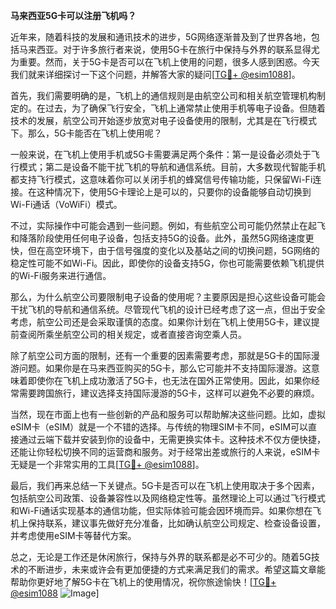 **马来西亚5G卡可以注册飞机吗？**

近年来，随着科技的发展和通讯技术的进步，5G网络逐渐普及到了世界各地，包括马来西亚。对于许多旅行者来说，使用5G卡在旅行中保持与外界的联系显得尤为重要。然而，关于5G卡是否可以在飞机上使用的问题，很多人感到困惑。今天我们就来详细探讨一下这个问题，并解答大家的疑问[[TG💪+ @esim1088](https://t.me/s/esim1088)]。

首先，我们需要明确的是，飞机上的通信规则是由航空公司和相关航空管理机构制定的。在过去，为了确保飞行安全，飞机上通常禁止使用手机等电子设备。但随着技术的发展，航空公司开始逐步放宽对电子设备使用的限制，尤其是在飞行模式下。那么，5G卡能否在飞机上使用呢？

一般来说，在飞机上使用手机或5G卡需要满足两个条件：第一是设备必须处于飞行模式；第二是设备不能干扰飞机的导航和通信系统。目前，大多数现代智能手机都支持飞行模式，这意味着你可以关闭手机的蜂窝信号传输功能，只保留Wi-Fi连接。在这种情况下，使用5G卡理论上是可以的，只要你的设备能够自动切换到Wi-Fi通话（VoWiFi）模式。

不过，实际操作中可能会遇到一些问题。例如，有些航空公司可能仍然禁止在起飞和降落阶段使用任何电子设备，包括支持5G的设备。此外，虽然5G网络速度更快，但在高空环境下，由于信号强度的变化以及基站之间的切换问题，5G网络的稳定性可能不如Wi-Fi。因此，即使你的设备支持5G，你也可能需要依赖飞机提供的Wi-Fi服务来进行通信。

那么，为什么航空公司要限制电子设备的使用呢？主要原因是担心这些设备可能会干扰飞机的导航和通信系统。尽管现代飞机的设计已经考虑了这一点，但出于安全考虑，航空公司还是会采取谨慎的态度。如果你计划在飞机上使用5G卡，建议提前查阅所乘坐航空公司的相关规定，或者直接咨询空乘人员。

除了航空公司方面的限制，还有一个重要的因素需要考虑，那就是5G卡的国际漫游问题。如果你是在马来西亚购买的5G卡，那么它可能并不支持国际漫游。这意味着即使你在飞机上成功激活了5G卡，也无法在国外正常使用。因此，如果你经常需要跨国旅行，建议选择支持国际漫游的5G卡，这样可以避免不必要的麻烦。

当然，现在市面上也有一些创新的产品和服务可以帮助解决这些问题。比如，虚拟eSIM卡（eSIM）就是一个不错的选择。与传统的物理SIM卡不同，eSIM可以直接通过云端下载并安装到你的设备中，无需更换实体卡。这种技术不仅方便快捷，还能让你轻松切换不同的运营商和服务。对于经常出差或旅行的人来说，eSIM卡无疑是一个非常实用的工具[[TG💪+ @esim1088](https://t.me/s/esim1088)]。

最后，我们再来总结一下关键点。5G卡是否可以在飞机上使用取决于多个因素，包括航空公司政策、设备兼容性以及网络稳定性等。虽然理论上可以通过飞行模式和Wi-Fi通话实现基本的通信功能，但实际体验可能会因环境而异。如果你想在飞机上保持联系，建议事先做好充分准备，比如确认航空公司规定、检查设备设置，并考虑使用eSIM卡等替代方案。

总之，无论是工作还是休闲旅行，保持与外界的联系都是必不可少的。随着5G技术的不断进步，未来或许会有更加便捷的方式来满足我们的需求。希望这篇文章能帮助你更好地了解5G卡在飞机上的使用情况，祝你旅途愉快！[[TG💪+ @esim1088](https://t.me/s/esim1088) ![Image](https://i.postimg.cc/4NQfJmqS/Snipaste-2025-05-13-00-14-12.png)]